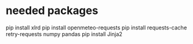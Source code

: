 # needed packages 
pip install xlrd
pip install openmeteo-requests
pip install requests-cache retry-requests numpy pandas
pip install Jinja2
